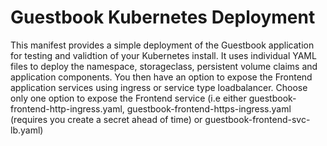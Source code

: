 # Guestbook Kubernetes Deployment

This manifest provides a simple deployment of the Guestbook application for testing and validtion of your Kubernetes install.  It uses individual YAML files to deploy the namespace, storageclass, persistent volume claims and application components.  You then have an option to expose the Frontend application services using ingress or service type loadbalancer.  Choose only one option to expose the Frontend service (i.e either guestbook-frontend-http-ingress.yaml, guestbook-frontend-https-ingress.yaml (requires you create a secret ahead of time) or guestbook-frontend-svc-lb.yaml)
